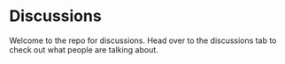 # Discussions

Welcome to the repo for discussions.
Head over to the discussions tab to check out what people are talking about.
